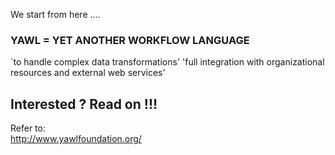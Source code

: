 We start from here ....

### YAWL = YET ANOTHER WORKFLOW LANGUAGE 
`to handle complex data transformations'
'full integration with organizational resources and external web services'


## Interested ? Read on !!! 

Refer to:  
http://www.yawlfoundation.org/
